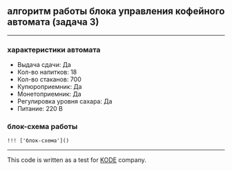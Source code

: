 ## алгоритм работы блока управления кофейного автомата (задача 3)

---

### характеристики автомата 


+ Выдача сдачи: Да
+ Кол-во напитков: 18
+ Кол-во стаканов: 700
+ Купюроприемник: Да
+ Монетоприемник: Да
+ Регулировка уровня сахара: Да
+ Питание: 220 В


### блок-схема работы

```
!!! ['блок-схема']()
```

---

This code is written as a test for [KODE](https://kode.ru/) company.
